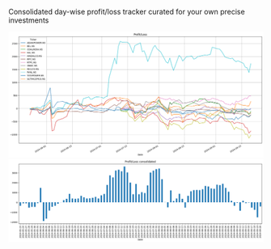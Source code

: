 Consolidated day-wise profit/loss tracker curated for your own precise investments

![alt text](out/pl_2024-05-23_2024_09-20.png)
![alt text](out/pl_2024-05-23_2024_09-20_consolidated.png)
